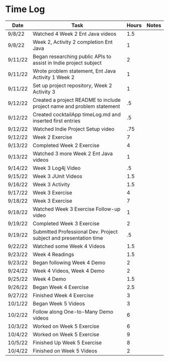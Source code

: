 # Time Log

| Date | Task | Hours | Notes|
|------|------|-------|------|
| 9/8/22 | Watched 4 Week 2 Ent Java videos | 1.5 |
| 9/8/22 | Week 2, Activity 2 completion Ent Java  | 1 |
| 9/11/22 | Began researching public APIs to assist in Indie project subject | 2 |
| 9/11/22 | Wrote problem statement, Ent Java Activity 1 Week 2 | 1 | |
| 9/11/22 | Set up project repository, Week 2 Activity 3| 1  |   | 
| 9/12/22 | Created a project README to include project name and problem statement| .5 | |
| 9/12/22 | Created cocktailApp timeLog.md and inserted first entries | .5 | |
| 9/12/22 | Watched Indie Project Setup video | .75 | |
| 9/12/22 | Week 2 Exercise | 7 | |
| 9/13/22 | Completed Week 2 Exercise | 4 | |
| 9/13/22 | Watched 3 more Week 2 Ent Java videos | 1 | |
| 9/14/22 | Week 3 Log4j Video | .5 | |
| 9/15/22 | Week 3 JUnit Videos | 1.5 | |
| 9/16/22 | Week 3 Activity | 1.5 | |
| 9/17/22 | Week 3 Exercise | 4 | |
| 9/18/22 | Week 3 Exercise | 7 | |
| 9/18/22 | Watched Week 3 Exercise Follow-up video | 1 | |
| 9/19/22 | Completed Week 3 Exercise | 2 | |
| 9/19/22 | Submitted Professional Dev. Project subject and presentation time | .5 | |
| 9/22/22 | Watched some Week 4 Videos | 1.5 | |
| 9/23/22 | Week 4 Readings | 1.5 | |
| 9/23/22 | Began following Week 4 Demo | 2 | |
| 9/24/22 | Week 4 Videos, Week 4 Demo | 2 | |
| 9/25/22 | Week 4 Demo | 1.5 | |
| 9/26/22 | Began Week 4 Exercise | 2.5 | |
| 9/27/22 | Finished Week 4 Exercise | 3 | |
| 10/1/22 | Began Week 5 Videos | 3 | |
| 10/2/22 | Follow along One-to-Many Demo videos | 6 | |
| 10/3/22 | Worked on Week 5 Exercise | 6 | |
| 10/4/22 | Worked on Week 5 Exercise | 9 | |
| 10/5/22 | Finished Up Week 5 Exercise | 8 | |
| 10/4/22 | Finished on Week 5 Videos | 2 | |
